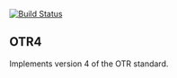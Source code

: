 [![Build Status](https://travis-ci.org/twtiger/otr4.svg?branch=master)](https://travis-ci.org/twtiger/otr4)
## OTR4

Implements version 4 of the OTR standard.

